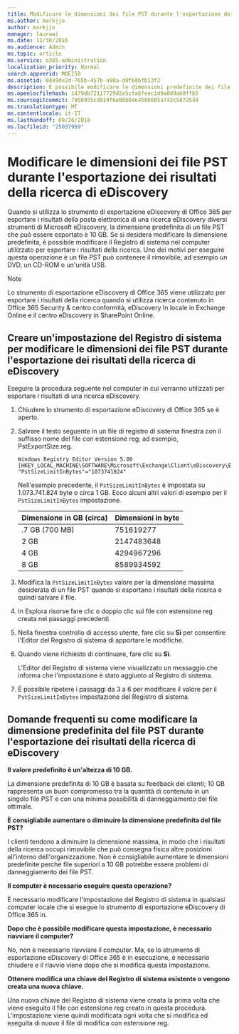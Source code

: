 ```yaml
---
title: Modificare le dimensioni dei file PST durante l'esportazione dei risultati della ricerca di eDiscovery
ms.author: markjjo
author: markjjo
manager: laurawi
ms.date: 11/30/2016
ms.audience: Admin
ms.topic: article
ms.service: o365-administration
localization_priority: Normal
search.appverid: MOE150
ms.assetid: 04e9de2d-765b-457b-a98a-d0f60bfb13f2
description: È possibile modificare le dimensioni predefinite dei file PST file scaricato nel computer quando si esportano i risultati della ricerca eDiscovery.
ms.openlocfilehash: 1479db72117729d2e5cfa6feec1d9a0d9a60ffb5
ms.sourcegitcommit: 7956955cd919f6e00b64e4506605a743c5872549
ms.translationtype: MT
ms.contentlocale: it-IT
ms.lasthandoff: 09/26/2018
ms.locfileid: "25037989"
---
```

# <a name="change-the-size-of-pst-files-when-exporting-ediscovery-search-results"></a>Modificare le dimensioni dei file PST durante l'esportazione dei risultati della ricerca di eDiscovery

Quando si utilizza lo strumento di esportazione eDiscovery di Office 365 per esportare i risultati della posta elettronica di una ricerca eDiscovery diversi strumenti di Microsoft eDiscovery, la dimensione predefinita di un file PST che può essere esportato è 10 GB. Se si desidera modificare la dimensione predefinita, è possibile modificare il Registro di sistema nel computer utilizzato per esportare i risultati della ricerca. Uno dei motivi per eseguire questa operazione è un file PST può contenere il rimovibile, ad esempio un DVD, un CD-ROM o un'unità USB. 
  
> [!NOTE]
>  Lo strumento di esportazione eDiscovery di Office 365 viene utilizzato per esportare i risultati della ricerca quando si utilizza ricerca contenuto in Office 365 Security &amp; centro conformità, eDiscovery In locale in Exchange Online e il centro eDiscovery in SharePoint Online. 
  
## <a name="create-a-registry-setting-to-change-the-size-of-pst-files-when-you-export-ediscovery-search-results"></a>Creare un'impostazione del Registro di sistema per modificare le dimensioni dei file PST durante l'esportazione dei risultati della ricerca di eDiscovery

Eseguire la procedura seguente nel computer in cui verranno utilizzati per esportare i risultati di una ricerca eDiscovery.
  
1. Chiudere lo strumento di esportazione eDiscovery di Office 365 se è aperto. 
    
2. Salvare il testo seguente in un file di registro di sistema finestra con il suffisso nome del file con estensione reg; ad esempio, PstExportSize.reg. 
    
    ```
    Windows Registry Editor Version 5.00
    [HKEY_LOCAL_MACHINE\SOFTWARE\Microsoft\Exchange\Client\eDiscovery\ExportTool]
    "PstSizeLimitInBytes"="1073741824"
    ```

    Nell'esempio precedente, il `PstSizeLimitInBytes` è impostata su 1.073.741.824 byte o circa 1 GB. Ecco alcuni altri valori di esempio per il `PstSizeLimitInBytes` impostazione. 
    
    |**Dimensione in GB (circa)**|**Dimensioni in byte**|
    |:-----|:-----|
    |.7 GB (700 MB)  <br/> |751619277  <br/> |
    |2 GB  <br/> |2147483648  <br/> |
    |4 GB  <br/> |4294967296  <br/> |
    |8 GB  <br/> |8589934592  <br/> |
   
3. Modifica la `PstSizeLimitInBytes` valore per la dimensione massima desiderata di un file PST quando si esportano i risultati della ricerca e quindi salvare il file. 
    
4. In Esplora risorse fare clic o doppio clic sul file con estensione reg creata nei passaggi precedenti.
    
5. Nella finestra controllo di accesso utente, fare clic su **Sì** per consentire l'Editor del Registro di sistema di apportare le modifiche. 
    
6. Quando viene richiesto di continuare, fare clic su **Sì**.
    
    L'Editor del Registro di sistema viene visualizzato un messaggio che informa che l'impostazione è stato aggiunto al Registro di sistema.
    
7. È possibile ripetere i passaggi da 3 a 6 per modificare il valore per il `PstSizeLimitInBytes` impostazione del Registro di sistema. 
  
## <a name="frequently-asked-questions-about-changing-the-default-size-of-pst-files-when-you-export-ediscovery-search-results"></a>Domande frequenti su come modificare la dimensione predefinita del file PST durante l'esportazione dei risultati della ricerca di eDiscovery

 **Il valore predefinito è un'altezza di 10 GB.**
  
La dimensione predefinita di 10 GB è basata su feedback dei clienti; 10 GB rappresenta un buon compromesso tra la quantità di contenuto in un singolo file PST e con una minima possibilità di danneggiamento dei file ottimale.
  
 **È consigliabile aumentare o diminuire la dimensione predefinita del file PST?**
  
I clienti tendono a diminuire la dimensione massima, in modo che i risultati della ricerca occupi rimovibile che può consegna fisica altre posizioni all'interno dell'organizzazione. Non è consigliabile aumentare le dimensioni predefinite perché file superiori a 10 GB potrebbe essere problemi di danneggiamento dei file PST.
  
 **Il computer è necessario eseguire questa operazione?**
  
È necessario modificare l'impostazione del Registro di sistema in qualsiasi computer locale che si esegue lo strumento di esportazione eDiscovery di Office 365 in.
  
 **Dopo che è possibile modificare questa impostazione, è necessario riavviare il computer?**
  
No, non è necessario riavviare il computer. Ma, se lo strumento di esportazione eDiscovery di Office 365 è in esecuzione, è necessario chiudere e il riavvio viene dopo che si modifica questa impostazione.
  
 **Ottenere modifica una chiave del Registro di sistema esistente o vengono creata una nuova chiave.**
  
Una nuova chiave del Registro di sistema viene creata la prima volta che viene eseguito il file con estensione reg creato in questa procedura. L'impostazione viene quindi modificata ogni volta che si modifica ed eseguita di nuovo il file di modifica con estensione reg.
